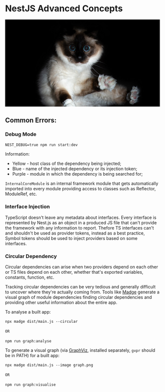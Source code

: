 # NestJS Advanced Concepts

![Advanced Concepts Cat](./cat.png)

## Common Errors:

### Debug Mode

```
NEST_DEBUG=true npm run start:dev
```

Information:

- Yellow - host class of the dependency being injected;
- Blue - name of the injected dependency or its injection token;
- Purple - module in which the dependency is being searched for;

`InternalCoreModule` is an internal framework module that gets automatically imported into every module providing access to classes such as Reflector, ModuleRef, etc.

### Interface Injection

TypeScript doesn't leave any metadata about interfaces. Every interface is represented by Nest.js as an object in a produced JS file that can't provide the framework with any information to report.
Thefore TS interfaces can't and shouldn't be used as provider tokens, instead as a best practice, Symbol tokens should be used to inject providers based on some interfaces.

### Circular Dependency

Circular dependencies can arise when two providers depend on each other or TS files depend on each other, whether that's exported variables, constants, function, etc.

Tracking circular dependencies can be very tedious and generally difficult to uncover where they're actually coming from.
Tools like [Madge](https://www.npmjs.com/package/madge) generate a visual graph of module dependencies finding circular dependencies and providing other useful information about the entire app.

To analyse a built app:

```
npx madge dist/main.js --circular

OR

npm run graph:analyse
```

To generate a visual graph (via [GraphViz](https://www.graphviz.org), installed separately, `gvpr` should be in PATH) for a built app:

```
npx madge dist/main.js --image graph.png

OR

npm run graph:visualise
```
